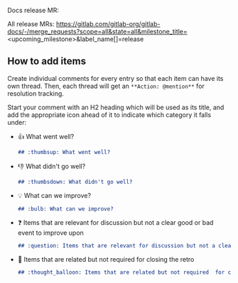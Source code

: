 <!--
Guidelines for the Technical Writing lead before submitting the issue:

- Give the issue a title: Docs release X.Y retrospective
- Add the docs release MR link
- Assign milestone

You can remove this comment after you completed the items above.
-->

Docs release MR:

All release MRs: https://gitlab.com/gitlab-org/gitlab-docs/-/merge_requests?scope=all&state=all&milestone_title=<upcoming_milestone>&label_name[]=release

## How to add items

Create individual comments for every entry so that each item can have its own thread. Then, each thread will get an `**Action: @mention**` for resolution tracking.

Start your comment with an H2 heading which will be used as its title, and add
the appropriate icon ahead of it to indicate which category it falls under:

- :thumbsup: What went well?
  ```md
  ## :thumbsup: What went well?
  ```
- :thumbsdown: What didn't go well?
  ```md
  ## :thumbsdown: What didn't go well?
  ```
- :bulb: What can we improve?
  ```md
  ## :bulb: What can we improve?
  ```
- :question: Items that are relevant for discussion but not a clear good or bad event to improve upon
  ```md
  ## :question: Items that are relevant for discussion but not a clear good or bad event to improve upon
  ```
- :thought_balloon: Items that are related but not required  for closing the retro
  ```md
  ## :thought_balloon: Items that are related but not required  for closing the retro
  ```
